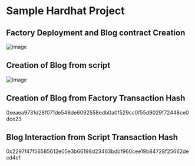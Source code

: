 # Sample Hardhat Project

## Factory Deployment and Blog contract Creation
![image](https://github.com/JeffreyJoel/Onchain-Interaction-Test/assets/72028836/0aa3a6ac-5442-47b4-96ee-ef6d60cadbeb)



## Creation of Blog from script
![image](https://github.com/JeffreyJoel/Onchain-Interaction-Test/assets/72028836/66cefa2a-bb1a-4ae3-a926-8935ab7f924b)


##  Creation of Blog from Factory Transaction Hash
0xeaea9731d28f071de548de6092558edb0a0f529cc0f55d9029f72448ce0dce23

##   Blog Interaction from Script Transaction Hash
0x2297f47f56585612e05e3b66198d23463bdbf960cee19b84728f25662decd4e1
